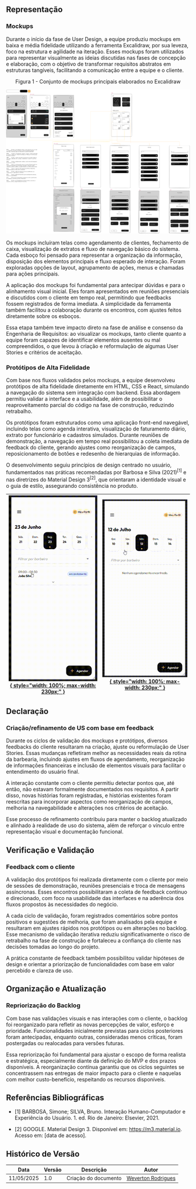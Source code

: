 ## Representação

### Mockups

Durante o início da fase de User Design, a equipe produziu mockups em baixa e média fidelidade utilizando a ferramenta Excalidraw, por sua leveza, foco na estrutura e agilidade na iteração. Esses mockups foram utilizados para representar visualmente as ideias discutidas nas fases de concepção e elaboração, com o objetivo de transformar requisitos abstratos em estruturas tangíveis, facilitando a comunicação entre a equipe e o cliente.

<center><p>Figura 1 - Conjunto de mockups principais elaborados no Excalidraw</p></center>

[![Figura 1 - Conjunto de mockups principais elaborados no Excalidraw](./assets/mockups-gestaovsm.png)](./assets/mockups-gestaovsm.png)

Os mockups incluíram telas como agendamento de clientes, fechamento de caixa, visualização de extratos e fluxo de navegação básico do sistema. Cada esboço foi pensado para representar a organização da informação, disposição dos elementos principais e fluxo esperado de interação. Foram exploradas opções de layout, agrupamento de ações, menus e chamadas para ações principais.

A aplicação dos mockups foi fundamental para antecipar dúvidas e para o alinhamento visual inicial. Eles foram apresentados em reuniões presenciais e discutidos com o cliente em tempo real, permitindo que feedbacks fossem registrados de forma imediata. A simplicidade da ferramenta também facilitou a colaboração durante os encontros, com ajustes feitos diretamente sobre os esboços.

Essa etapa também teve impacto direto na fase de análise e consenso da Engenharia de Requisitos: ao visualizar os mockups, tanto cliente quanto a equipe foram capazes de identificar elementos ausentes ou mal compreendidos, o que levou à criação e reformulação de algumas User Stories e critérios de aceitação.

### Protótipos de Alta Fidelidade

Com base nos fluxos validados pelos mockups, a equipe desenvolveu protótipos de alta fidelidade diretamente em HTML, CSS e React, simulando a navegação do sistema sem integração com backend. Essa abordagem permitiu validar a interface e a usabilidade, além de possibilitar o reaproveitamento parcial do código na fase de construção, reduzindo retrabalho.

Os protótipos foram estruturados como uma aplicação front-end navegável, incluindo telas como agenda interativa, visualização de faturamento diário, extrato por funcionário e cadastros simulados. Durante reuniões de demonstração, a navegação em tempo real possibilitou a coleta imediata de feedback do cliente, gerando ajustes como reorganização de campos, reposicionamento de botões e redesenho de hierarquias de informação.

O desenvolvimento seguiu princípios de design centrado no usuário, fundamentados nas práticas recomendadas por Barbosa e Silva (2021)<sup>[1]</sup> e nas diretrizes do Material Design 3<sup>[2]</sup>, que orientaram a identidade visual e o guia de estilo, assegurando consistência no produto. 


| [![protótipo de agendamento](./assets/prototipo-agendamento.gif){ style="width: 100%; max-width: 230px;" }](./assets/prototipo-agendamento.gif) | [![protótipo de fechamento](./assets/prototipo-fechamento.gif){ style="width: 100%; max-width: 230px;" }](./assets/prototipo-fechamento.gif) |
|:--:|:--:|

## Declaração

### Criação/refinamento de US com base em feedback

Durante os ciclos de validação dos mockups e protótipos, diversos feedbacks do cliente resultaram na criação, ajuste ou reformulação de User Stories. Essas mudanças refletiram melhor as necessidades reais da rotina da barbearia, incluindo ajustes em fluxos de agendamento, reorganização de informações financeiras e inclusão de elementos visuais para facilitar o entendimento do usuário final.

A interação constante com o cliente permitiu detectar pontos que, até então, não estavam formalmente documentados nos requisitos. A partir disso, novas histórias foram registradas, e histórias existentes foram reescritas para incorporar aspectos como reorganização de campos, melhoria na navegabilidade e alterações nos critérios de aceitação.

Esse processo de refinamento contribuiu para manter o backlog atualizado e alinhado à realidade de uso do sistema, além de reforçar o vínculo entre representação visual e documentação funcional.


## Verificação e Validação

### Feedback com o cliente

A validação dos protótipos foi realizada diretamente com o cliente por meio de sessões de demonstração, reuniões presenciais e troca de mensagens assíncronas. Esses encontros possibilitaram a coleta de feedback contínuo e direcionado, com foco na usabilidade das interfaces e na aderência dos fluxos propostos às necessidades do negócio.

A cada ciclo de validação, foram registrados comentários sobre pontos positivos e sugestões de melhoria, que foram analisados pela equipe e resultaram em ajustes rápidos nos protótipos ou em alterações no backlog. Esse mecanismo de validação iterativa reduziu significativamente o risco de retrabalho na fase de construção e fortaleceu a confiança do cliente nas decisões tomadas ao longo do projeto.

A prática constante de feedback também possibilitou validar hipóteses de design e orientar a priorização de funcionalidades com base em valor percebido e clareza de uso.

## Organização e Atualização

### Repriorização do Backlog

Com base nas validações visuais e nas interações com o cliente, o backlog foi reorganizado para refletir as novas percepções de valor, esforço e prioridade. Funcionalidades inicialmente previstas para ciclos posteriores foram antecipadas, enquanto outras, consideradas menos críticas, foram postergadas ou realocadas para versões futuras.

Essa repriorização foi fundamental para ajustar o escopo de forma realista e estratégica, especialmente diante da definição do MVP e dos prazos disponíveis. A reorganização contínua garantiu que os ciclos seguintes se concentrassem nas entregas de maior impacto para o cliente e naquelas com melhor custo-benefício, respeitando os recursos disponíveis.

## Referências Bibliográficas

- [1] BARBOSA, Simone; SILVA, Bruno. Interação Humano-Computador e Experiência do Usuário. 1. ed. Rio de Janeiro: Elsevier, 2021.

- [2] GOOGLE. Material Design 3. Disponível em: https://m3.material.io. Acesso em: [data de acesso].


## Histórico de Versão

|Data|Versão|Descrição|Autor|
|---|---|---|---|
| 11/05/2025| 1.0 | Criação do documento | [Weverton Rodrigues](https://github.com/vevetin) |